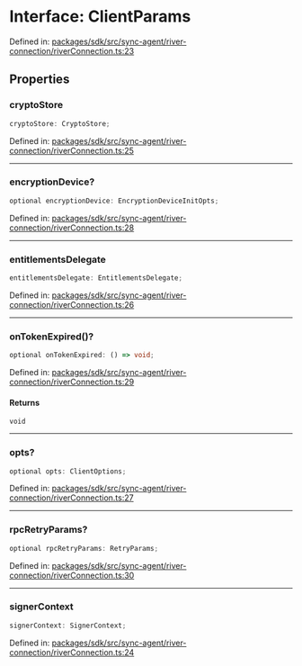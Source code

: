 # Interface: ClientParams

Defined in: [packages/sdk/src/sync-agent/river-connection/riverConnection.ts:23](https://github.com/towns-protocol/towns/blob/0db1fd0ac7258e8db8cedfb6183e8eade8284fa1/packages/sdk/src/sync-agent/river-connection/riverConnection.ts#L23)

## Properties

### cryptoStore

```ts
cryptoStore: CryptoStore;
```

Defined in: [packages/sdk/src/sync-agent/river-connection/riverConnection.ts:25](https://github.com/towns-protocol/towns/blob/0db1fd0ac7258e8db8cedfb6183e8eade8284fa1/packages/sdk/src/sync-agent/river-connection/riverConnection.ts#L25)

***

### encryptionDevice?

```ts
optional encryptionDevice: EncryptionDeviceInitOpts;
```

Defined in: [packages/sdk/src/sync-agent/river-connection/riverConnection.ts:28](https://github.com/towns-protocol/towns/blob/0db1fd0ac7258e8db8cedfb6183e8eade8284fa1/packages/sdk/src/sync-agent/river-connection/riverConnection.ts#L28)

***

### entitlementsDelegate

```ts
entitlementsDelegate: EntitlementsDelegate;
```

Defined in: [packages/sdk/src/sync-agent/river-connection/riverConnection.ts:26](https://github.com/towns-protocol/towns/blob/0db1fd0ac7258e8db8cedfb6183e8eade8284fa1/packages/sdk/src/sync-agent/river-connection/riverConnection.ts#L26)

***

### onTokenExpired()?

```ts
optional onTokenExpired: () => void;
```

Defined in: [packages/sdk/src/sync-agent/river-connection/riverConnection.ts:29](https://github.com/towns-protocol/towns/blob/0db1fd0ac7258e8db8cedfb6183e8eade8284fa1/packages/sdk/src/sync-agent/river-connection/riverConnection.ts#L29)

#### Returns

`void`

***

### opts?

```ts
optional opts: ClientOptions;
```

Defined in: [packages/sdk/src/sync-agent/river-connection/riverConnection.ts:27](https://github.com/towns-protocol/towns/blob/0db1fd0ac7258e8db8cedfb6183e8eade8284fa1/packages/sdk/src/sync-agent/river-connection/riverConnection.ts#L27)

***

### rpcRetryParams?

```ts
optional rpcRetryParams: RetryParams;
```

Defined in: [packages/sdk/src/sync-agent/river-connection/riverConnection.ts:30](https://github.com/towns-protocol/towns/blob/0db1fd0ac7258e8db8cedfb6183e8eade8284fa1/packages/sdk/src/sync-agent/river-connection/riverConnection.ts#L30)

***

### signerContext

```ts
signerContext: SignerContext;
```

Defined in: [packages/sdk/src/sync-agent/river-connection/riverConnection.ts:24](https://github.com/towns-protocol/towns/blob/0db1fd0ac7258e8db8cedfb6183e8eade8284fa1/packages/sdk/src/sync-agent/river-connection/riverConnection.ts#L24)
